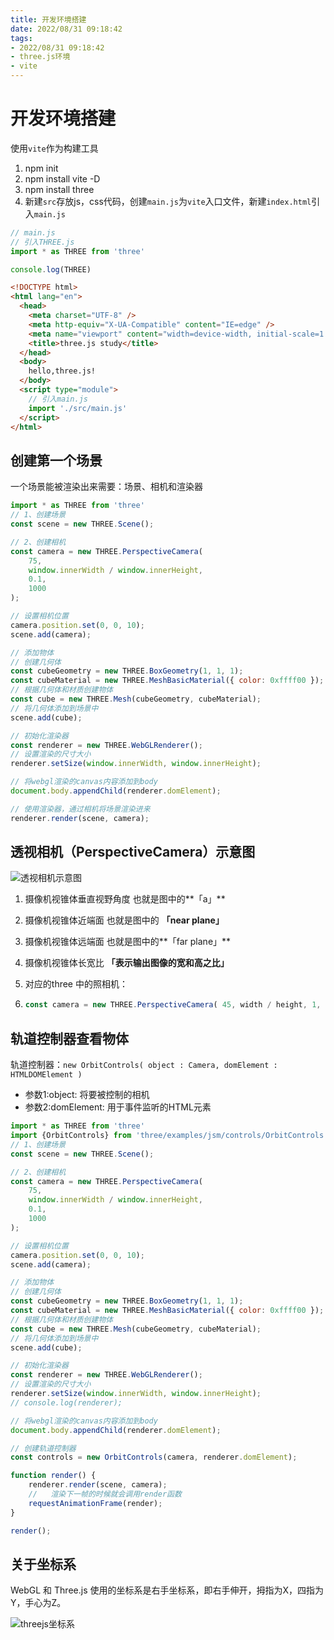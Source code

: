 ```yaml
---
title: 开发环境搭建
date: 2022/08/31 09:18:42
tags:
- 2022/08/31 09:18:42
- three.js环境
- vite
---
```


# 开发环境搭建

使用`vite`作为构建工具

1. npm init
2. npm install vite -D
3. npm install three
4. 新建`src`存放js，css代码，创建`main.js`为`vite`入口文件，新建`index.html`引入`main.js`

```js
// main.js
// 引入THREE.js
import * as THREE from 'three'

console.log(THREE)
```

```html
<!DOCTYPE html>
<html lang="en">
  <head>
    <meta charset="UTF-8" />
    <meta http-equiv="X-UA-Compatible" content="IE=edge" />
    <meta name="viewport" content="width=device-width, initial-scale=1.0" />
    <title>three.js study</title>
  </head>
  <body>
    hello,three.js!
  </body>
  <script type="module">
    // 引入main.js
    import './src/main.js'
  </script>
</html>

```



## 创建第一个场景

 一个场景能被渲染出来需要：场景、相机和渲染器

```js
import * as THREE from 'three'
// 1、创建场景
const scene = new THREE.Scene();

// 2、创建相机
const camera = new THREE.PerspectiveCamera(
    75,
    window.innerWidth / window.innerHeight,
    0.1,
    1000
);

// 设置相机位置
camera.position.set(0, 0, 10);
scene.add(camera);

// 添加物体
// 创建几何体
const cubeGeometry = new THREE.BoxGeometry(1, 1, 1);
const cubeMaterial = new THREE.MeshBasicMaterial({ color: 0xffff00 });
// 根据几何体和材质创建物体
const cube = new THREE.Mesh(cubeGeometry, cubeMaterial);
// 将几何体添加到场景中
scene.add(cube);

// 初始化渲染器
const renderer = new THREE.WebGLRenderer();
// 设置渲染的尺寸大小
renderer.setSize(window.innerWidth, window.innerHeight);

// 将webgl渲染的canvas内容添加到body
document.body.appendChild(renderer.domElement);

// 使用渲染器，通过相机将场景渲染进来
renderer.render(scene, camera);
```

## 透视相机（PerspectiveCamera）示意图

![透视相机示意图](https://zfh-oss.oss-cn-shanghai.aliyuncs.com/blog-images/%E9%80%8F%E8%A7%86%E7%9B%B8%E6%9C%BA%E7%A4%BA%E6%84%8F%E5%9B%BE.png) 

1. 摄像机视锥体垂直视野角度 也就是图中的**「a」**

2. 摄像机视锥体近端面 也就是图中的 **「near plane」**

3. 摄像机视锥体远端面 也就是图中的**「far plane」**

4. 摄像机视锥体长宽比 **「表示输出图像的宽和高之比」**

5. 对应的three 中的照相机：

6. ```js
   const camera = new THREE.PerspectiveCamera( 45, width / height, 1, 1000 );
   ```

## 轨道控制器查看物体

轨道控制器：`new OrbitControls( object : Camera, domElement : HTMLDOMElement )`

-  参数1:object: 将要被控制的相机
- 参数2:domElement: 用于事件监听的HTML元素

```js
import * as THREE from 'three'
import {OrbitControls} from 'three/examples/jsm/controls/OrbitControls.js'
// 1、创建场景
const scene = new THREE.Scene();

// 2、创建相机
const camera = new THREE.PerspectiveCamera(
    75,
    window.innerWidth / window.innerHeight,
    0.1,
    1000
);

// 设置相机位置
camera.position.set(0, 0, 10);
scene.add(camera);

// 添加物体
// 创建几何体
const cubeGeometry = new THREE.BoxGeometry(1, 1, 1);
const cubeMaterial = new THREE.MeshBasicMaterial({ color: 0xffff00 });
// 根据几何体和材质创建物体
const cube = new THREE.Mesh(cubeGeometry, cubeMaterial);
// 将几何体添加到场景中
scene.add(cube);

// 初始化渲染器
const renderer = new THREE.WebGLRenderer();
// 设置渲染的尺寸大小
renderer.setSize(window.innerWidth, window.innerHeight);
// console.log(renderer);

// 将webgl渲染的canvas内容添加到body
document.body.appendChild(renderer.domElement);

// 创建轨道控制器
const controls = new OrbitControls(camera, renderer.domElement);

function render() {
    renderer.render(scene, camera);
    //   渲染下一帧的时候就会调用render函数
    requestAnimationFrame(render);
}

render();
```

## 关于坐标系

WebGL 和 Three.js 使用的坐标系是右手坐标系，即右手伸开，拇指为X，四指为Y，手心为Z。

![threejs坐标系](https://zfh-oss.oss-cn-shanghai.aliyuncs.com/blog-images/threejs%E5%9D%90%E6%A0%87%E7%B3%BB.jpeg) 
